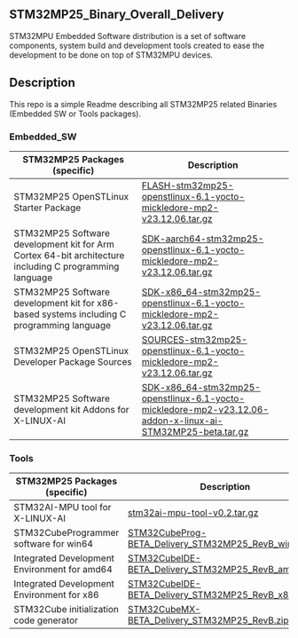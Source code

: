 ## STM32MP25_Binary_Overall_Delivery

STM32MPU Embedded Software distribution is a set of software components, system build and development tools created to ease the development to be done on top of STM32MPU devices. 
   
## Description

This repo is a simple Readme describing all STM32MP25 related Binaries (Embedded SW or Tools packages).

### Embedded_SW 
STM32MP25 Packages (specific) | Description                                                   
----------------------------- | --------------------------------------------------------------
STM32MP25 OpenSTLinux Starter Package | [FLASH-stm32mp25-openstlinux-6.1-yocto-mickledore-mp2-v23.12.06.tar.gz](https://github.com/stm32mpu-oem/Embedded_SW_Packages/releases/download/v5.0.2/FLASH-stm32mp25-openstlinux-6.1-yocto-mickledore-mp2-v23.12.06.tar.gz)
STM32MP25 Software development kit for Arm Cortex 64-bit architecture including C programming language | [SDK-aarch64-stm32mp25-openstlinux-6.1-yocto-mickledore-mp2-v23.12.06.tar.gz](https://github.com/stm32mpu-oem/Embedded_SW_Packages/releases/download/v5.0.2/SDK-aarch64-stm32mp25-openstlinux-6.1-yocto-mickledore-mp2-v23.12.06.tar.gz)
STM32MP25 Software development kit for x86-based systems including C programming language | [SDK-x86_64-stm32mp25-openstlinux-6.1-yocto-mickledore-mp2-v23.12.06.tar.gz](https://github.com/stm32mpu-oem/Embedded_SW_Packages/releases/download/v5.0.2/SDK-x86_64-stm32mp25-openstlinux-6.1-yocto-mickledore-mp2-v23.12.06.tar.gz)
STM32MP25 OpenSTLinux Developer Package Sources | [SOURCES-stm32mp25-openstlinux-6.1-yocto-mickledore-mp2-v23.12.06.tar.gz](https://github.com/stm32mpu-oem/Embedded_SW_Packages/releases/download/v5.0.2/SOURCES-stm32mp25-openstlinux-6.1-yocto-mickledore-mp2-v23.12.06.tar.gz)
STM32MP25 Software development kit Addons for X-LINUX-AI | [SDK-x86_64-stm32mp25-openstlinux-6.1-yocto-mickledore-mp2-v23.12.06-addon-x-linux-ai-STM32MP25-beta.tar.gz](https://github.com/stm32mpu-oem/Embedded_SW_Packages/releases/download/v5.0.2/SDK-x86_64-stm32mp25-openstlinux-6.1-yocto-mickledore-mp2-v23.12.06-addon-x-linux-ai-STM32MP25-beta.tar.gz)

### Tools
STM32MP25 Packages (specific) | Description
---------------------- | -----------
STM32AI-MPU tool for X-LINUX-AI | [stm32ai-mpu-tool-v0.2.tar.gz](https://github.com/stm32mpu-oem/Tools_Packages/releases/download/v5.0.2/stm32ai-mpu-tool-v0.2.tar.gz)
STM32CubeProgrammer software for win64| [STM32CubeProg-BETA_Delivery_STM32MP25_RevB_win64.zip](https://github.com/stm32mpu-oem/Tools_Packages/releases/download/v5.0.2/STM32CubeProg-BETA_Delivery_STM32MP25_RevB_win64.zip)
Integrated Development Environment for amd64 | [STM32CubeIDE-BETA_Delivery_STM32MP25_RevB_amd64.zip](https://github.com/stm32mpu-oem/Tools_Packages/releases/download/v5.0.2/STM32CubeIDE-BETA_Delivery_STM32MP25_RevB_amd64.zip)
Integrated Development Environment for x86 | [STM32CubeIDE-BETA_Delivery_STM32MP25_RevB_x86.zip](https://github.com/stm32mpu-oem/Tools_Packages/releases/download/v5.0.2/STM32CubeIDE-BETA_Delivery_STM32MP25_RevB_x86.zip)
STM32Cube initialization code generator | [STM32CubeMX-BETA_Delivery_STM32MP25_RevB.zip](https://github.com/stm32mpu-oem/Tools_Packages/releases/download/v5.0.2/STM32CubeMX-BETA_Delivery_STM32MP25_RevB.zip)
